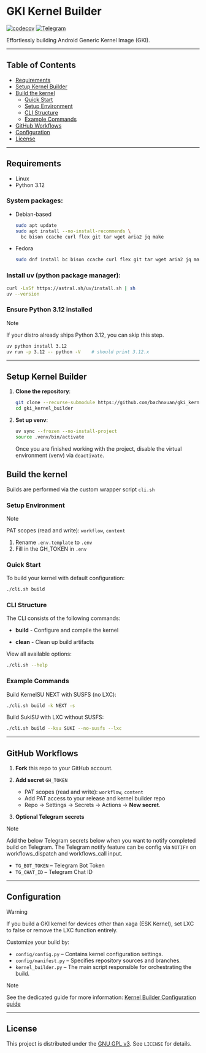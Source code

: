 # GKI Kernel Builder

[![codecov](https://codecov.io/gh/bachnxuan/gki_kernel_builder/graph/badge.svg?token=EYKHK1OOC4)](https://codecov.io/gh/bachnxuan/gki_kernel_builder) [![Telegram](https://img.shields.io/badge/Telegram-2CA5E0?logo=telegram&logoColor=white)](https://t.me/xaga_kernel)

Effortlessly building Android Generic Kernel Image (GKI).

---

## Table of Contents

- [Requirements](#requirements)
- [Setup Kernel Builder](#setup-kernel-builder)
- [Build the kernel](#build-the-kernel)
  - [Quick Start](#quick-start)
  - [Setup Environment](#setup-environment)
  - [CLI Structure](#cli-structure)
  - [Example Commands](#example-commands)
- [GitHub Workflows](#github-workflows)
- [Configuration](#configuration)
- [License](#license)

---

## Requirements

- Linux
- Python 3.12

### System packages:

* Debian-based

  ```bash
  sudo apt update
  sudo apt install --no-install-recommends \
    bc bison ccache curl flex git tar wget aria2 jq make
  ```

* Fedora

  ```bash
  sudo dnf install bc bison ccache curl flex git tar wget aria2 jq make
  ```

### Install uv (python package manager):

  ```bash
  curl -LsSf https://astral.sh/uv/install.sh | sh
  uv --version
  ```

### Ensure Python 3.12 installed

  >[!NOTE]
  > If your distro already ships Python 3.12, you can skip this step.

  ```bash
  uv python install 3.12
  uv run -p 3.12 -- python -V    # should print 3.12.x
  ```

---

## Setup Kernel Builder

1. **Clone the repository**:

   ```bash
   git clone --recurse-submodule https://github.com/bachnxuan/gki_kernel_builder.git
   cd gki_kernel_builder
   ```

2. **Set up venv**:

   ```bash
   uv sync --frozen --no-install-project
   source .venv/bin/activate
   ```

   Once you are finished working with the project, disable the virtual environment (venv) via `deactivate`.

## Build the kernel

Builds are performed via the custom wrapper script `cli.sh`

### Setup Environment

> [!NOTE]
> PAT scopes (read and write): `workflow`, `content`

1. Rename `.env.template` to `.env`
2. Fill in the GH_TOKEN in `.env`

### Quick Start

To build your kernel with default configuration:

```bash
./cli.sh build
```

### CLI Structure

The CLI consists of the following commands:

- **build** - Configure and compile the kernel

- **clean** - Clean up build artifacts

View all available options:

```bash
./cli.sh --help
```

### Example Commands

Build KernelSU NEXT with SUSFS (no LXC):

```bash
./cli.sh build -k NEXT -s
```

Build SukiSU with LXC without SUSFS:

```bash
./cli.sh build --ksu SUKI --no-susfs --lxc
```

---

## GitHub Workflows

1. **Fork** this repo to your GitHub account.

2. **Add secret** `GH_TOKEN`

   - PAT scopes (read and write): `workflow`, `content`
   - Add PAT access to your release and kernel builder repo
   - Repo → Settings → Secrets → Actions → **New secret**.

3. **Optional Telegram secrets**

> [!NOTE]
> Add the below Telegram secrets below when you want to notify completed build on Telegram.
> The Telegram notify feature can be config via `NOTIFY` on workflows_dispatch and workflows_call input.

- `TG_BOT_TOKEN` – Telegram Bot Token
- `TG_CHAT_ID` – Telegram Chat ID

---

## Configuration

> [!WARNING]
> If you build a GKI kernel for devices other than xaga (ESK Kernel), set LXC to false or remove the LXC function entirely.

Customize your build by:

- `config/config.py` – Contains kernel configuration settings.
- `config/manifest.py` – Specifies repository sources and branches.
- `kernel_builder.py` – The main script responsible for orchestrating the build.

> [!NOTE]
> See the dedicated guide for more information: [Kernel Builder Configuration guide](https://github.com/ESK-Project/gki_kernel_builder/tree/master/kernel_builder/config)

---

## License

This project is distributed under the [GNU GPL v3](https://www.gnu.org/licenses/gpl-3.0.en.html). See `LICENSE` for details.
